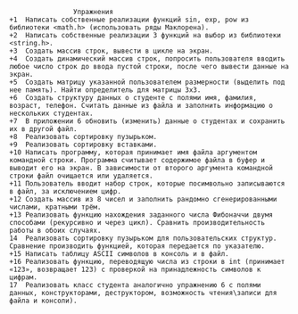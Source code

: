 					Упражнения
	+1	Написать собственные реализации функций sin, exp, pow из библиотеки <math.h> (использовать ряды Маклорена).
	+2	Написать собственные реализации 3 функций на выбор из библиотеки <string.h>.
	+3	Создать массив строк, вывести в цикле на экран.
	+4	Создать динамический массив строк, попросить пользователя вводить любое число строк до ввода пустой строки, после чего вывести данные на экран.
	+5	Создать матрицу указанной пользователем размерности (выделить под нее память). Найти определитель для матрицы 3х3.
	+6	Создать структуру данных о студенте с полями имя, фамилия, возраст, телефон. Считать данные из файла и заполнить информацию о нескольких студентах.
	+7	В приложении 6 обновить (изменить) данные о студентах и сохранить их в другой файл.
	+8	Реализовать сортировку пузырьком.
	+9	Реализовать сортировку вставками.
	+10	Написать программу, которая принимает имя файла аргументом командной строки. Программа считывает содержимое файла в буфер и выводит его на экран. В зависимости от второго аргумента командной строки файл очищается или удаляется.
	+11	Пользователь вводит набор строк, которые посимвольно записываются в файл, за исключением цифр.
	+12	Создать массив из 8 чисел и заполнить рандомно сгенерированными числами, кратными трём.
	+13	Реализовать функцию нахождения заданного числа Фибоначчи двумя способами (рекурсивно и через цикл). Сравнить производительность работы в обоих случаях.
	14	Реализовать сортировку пузырьком для пользовательских структур. Сравнение производить функцией, которая передается по указателю.
	+15	Написать таблицу ASCII символов в консоль и в файл.
	+16	Реализовать функцию, переводящую числа из строки в int (принимает «123», возвращает 123) с проверкой на принадлежность символов к цифрам.
	17	Реализовать класс студента аналогично упражнению 6 с полями данных, конструкторами, деструктором, возможность чтения\записи для файла и консоли).
